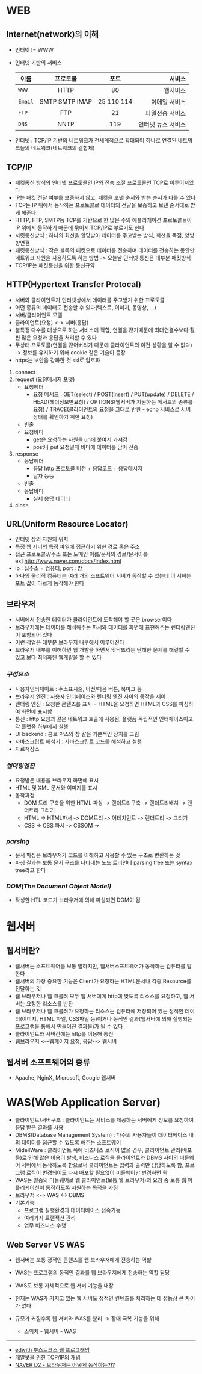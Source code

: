 # WEB

## Internet(network)의 이해
- 인터넷 !=  WWW
- 인터넷 기반의 서비스  

    | 이름 | 프로토콜 | 포트 | 서비스
    |---|:---:|:---:|---:|
    |`WWW`|HTTP|80|웹서비스|
    |`Email`|SMTP SMTP IMAP |25 110 114|이메일 서비스|
    |`FTP`|FTP|21|파일전송 서비스|
    |`DNS`|NNTP|119|인터넷 뉴스 서비스|

- 인터넷 : TCP/IP 기반의 네트워크가 전세계적으로 확대되어 하나로 연결된 네트워크들의 네트워크(네트워크의 결합체)

## TCP/IP
- 패킷통신 방식의 인터넷 프로토콜인 IP와 전송 조절 프로토콜인 TCP로 이루어져있다
- IP는 패킷 전달 여부를 보증하지 않고, 패킷을 보낸 순서와 받는 순서가 다를 수 있다
- TCP는 IP 위에서 동작하는 프로토콜로 데이터의 전달을 보증하고 보낸 순서대로 받게 해준다
- HTTP, FTP, SMTP등 TCP를 기반으로 한 많은 수의 애플리케이션 프로토콜들이 IP 위에서 동작하기 때문에 묶어서 TCP/IP로 부르기도 한다
- 서킷통신방식 : 하나의 회선을 할당받아 데이터를 주고받는 방식, 회선을 독점, 양방향연결
- 패킷통신방식 : 작은 블록의 패킷으로 데이터를 전송하며 데이터를 전송하는 동안만 네트워크 자원을 사용하도록 하는 방법 -> 오늘날 인터넷 통신은 대부분 패킷방식
- TCP/IP는 패킷통신을 위한 통신규약

## HTTP(Hypertext Transfer Protocal)
- 서버와 클라이언트가 인터넷상에서 데이터를 주고받기 위한 프로토콜
- 어떤 종류의 데이터도 전송할 수 있다(텍스트, 이미지, 동영상, ...)
- 서버/클라이언트 모델
- 클라이언트(요청) <-> 서버(응답)
- 불특정 다수를 대상으로 하는 서비스에 적합, 연결을 끊기때문에 최대연결수보다 훨씬 많은 요청과 응답을 처리할 수 있다
- 무상태 프로토콜(연결을 끊어버리기 때문에 클라이언트의 이전 상황을 알 수 없다)  
-> 정보를 유지하기 위해 cookie 같은 기술이 등장
- https는 보안을 강화한 것 ssl로 암호화
1. connect
2. request
(요청메시지 포맷)
    - 요청헤더
        - 요청 메서드 : GET(select) / POST(insert) / PUT(update) / DELETE / HEAD(헤더정보만요청) / OPTIONS(웹서버가 지원하는 메서드의 종류를 요청) / TRACE(클라이언트의 요청을 그대로 반환 - echo 서비스로 서버 상태를 확인하기 위한 요청)
    - 빈줄
    - 요청바디
        - get은 요청하는 자원을 uri에 붙여서 가져감
        - post나 put 요청일때 바디에 데이터를 담아 전송
3. response
    - 응답헤더
        - 응답 http 프로토콜 버전 + 응답코드 + 응답메시지
        - 날자 등등
    - 빈줄
    - 응답바디
        - 실제 응답 데이터
4. close

## URL(Uniform Resource Locator)
- 인터넷 상의 자원의 위치
- 특정 웹 서버의 특정 파일에 접근하기 위한 경로 혹은 주소
- 접근 프로토콜://주소 또는 도메인 이름/문서의 경로/문서이름  
ex] http://www.naver.com/docs/index.html
- ip : 집주소 = 컴퓨터, port : 방
- 하나의 물리적 컴퓨터는 여러 개의 소프트웨어 서버가 동작할 수 있는데 이 서버는 포트 값이 다르게 동작해야 한다

## 브라우저
- 서버에서 전송한 데이터가 클라이언트에 도착해야 할 곳은 browser이다
- 브라우저에는 데이터를 해석해주는 파서와 데이터를 화면에 표현해주는 렌더링엔진이 포함되어 있다
- 이런 작업은 대부분 브라우저 내부에서 이루어진다
- 브라우저 내부를 이해하면 웹 개발을 하면서 맞닥뜨리는 난해한 문제를 해결할 수 있고 보다 최적화된 웹개발을 할 수 있다
### _구성요소_
- 사용자인터페이트 : 주소표시줄, 이전/다음 버튼, 북마크 등
- 브라우저 엔진 : 사용자 인터페이스와 렌더링 엔진 사이의 동작을 제어
- 렌더링 엔진 : 요청한 콘텐츠를 표시 = HTML을 요청하면 HTML과 CSS를 파싱하여 화면에 표시함
- 통신 : http 요청과 같은 네트워크 호출에 사용됨, 플랫폼 독립적인 인터페이스이고 각 플랫폼 하부에서 실행
- UI backend : 콤보 박스와 창 같은 기본적인 장치를 그림
- 자바스크립트 해석기 : 자바스크립트 코드를 해석하고 실행
- 자료저장소

### _렌더링엔진_
- 요청받은 내용을 브라우저 화면에 표시
- HTML 및 XML 문서와 이미지를 표시
- 동작과정
    - DOM 트리 구축을 위한 HTML 파싱 -> 렌더트리구축 -> 렌더트리배치 -> 렌더트리 그리기
    - HTML -> HTML파서 -> DOM트리 -> 어테치먼트 -> 렌더트리 -> 그리기
    - CSS  -> CSS 파서 -> CSSOM   ->

### _parsing_
- 문서 파싱은 브라우저가 코드를 이해하고 사용할 수 있는 구조로 변환하는 것
- 파싱 결과는 보통 문서 구조를 나타내는 노드 트리인데 parsing tree 또는 syntax tree라고 한다

### _DOM(The Document Object Model)_
- 작성한 HTL 코드가 브라우저에 의해 파싱되면 DOM이 됨

# 웹서버
## 웹서버란?
- 웹서버는 소프트웨어를 보통 말하지만, 웹서버스프트웨어가 동작하는 컴퓨터를 말한다
- 웹서버의 가장 중요한 기능은 Client가 요청하는 HTML문서나 각종 Resource를 전달하는 것
- 웹 브라우저나 웹 크롤러 모두 웹 서버에게 http에 맞도록 리소스를 요청하고, 웹 서버는 요청한 리소스를 반환
- 웹 브라우저나 웹 크롤러가 요청하는 리소스는 컴퓨터에 저장되어 있는 정적인 데이터(이미지, HTML 파일, CSS파일 등)이거나 동적인 결과(웹서버에 의해 실행되는 프로그램을 통해서 만들어진 결과물)가 될 수 있다
- 클라이언트와 서버간에는 http를 이용해 통신
- 웹브라우저 <--웹페이지 요청, 응답--> 웹서버

## 웹서버 소프트웨어의 종류
- Apache, NginX, Microsoft, Google 웹서버

# WAS(Web Application Server)
- 클라이언트/서버구조 : 클라이언트는 서비스를 제공하는 서버에게 정보를 요청하여 응답 받은 결과를 사용
- DBMS(Database Management System) : 다수의 사용자들이 데이터베이스 내의 데이터를 접근할 수 있도록 해주는 소프트웨어
- MidellWare : 클라이언트 쪽에 비즈니스 로직이 많을 경우, 클라이언트 관리(배포 등)로 인해 많은 비용이 발생, 비즈니스 로직을 클라이언트와 DBMS 사이의 미들웨어 서버에서 동작하도록 함으로써 클라이언트는 입력과 출력만 담당하도록 함, 프로그램 로직이 변경되어도 다시 배포할 필요없이 미들웨어만 변경하면 됨
- WAS는 일종의 미들웨어로 웹 클라이언트(보통 웹 브라우저)의 요청 중 보통 웹 어플리케이션이 동작하도록 지원하는 목적을 가짐
- 브라우저 <-> WAS <-> DBMS
- 기본기능
    - 프로그램 실행환경과 데이터베이스 접속기능
    - 여러가지 트랜잭션 관리
    - 업무 비즈니스 수행

## Web Server VS WAS
- 웹서버는 보통 정적인 콘텐츠를 웹 브라우저에게 전송하는 역할
- WAS는 프로그램의 동적인 결과를 웹 브라우저에게 전송하는 역할 담당

- WAS도 보통 자체적으로 웹 서버 기능을 내장
- 현재는 WAS가 가지고 있는 웹 서버도 정적인 컨텐츠를 처리하는 데 성능상 큰 차이가 없다
- 규모가 커질수록 웹 서버와 WAS를 분리 -> 장애 극복 기능을 위해 
    - 스위치 - 웹서버 - WAS


---
- [edwith 부스트코스 웹 프로그래밍](https://www.edwith.org/boostcourse-web/joinLectures/12952)
- [개알못을 위한 TCP/IP의 개념](https://brunch.co.kr/@wangho/6)
- [NAVER D2 - 브라우저는 어떻게 동작하는가?](https://d2.naver.com/helloworld/59361)